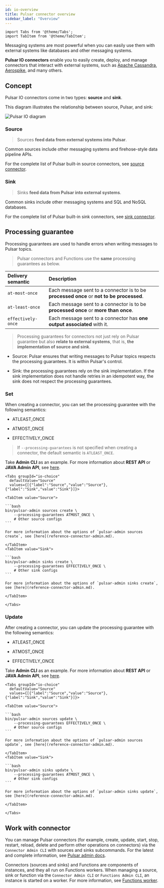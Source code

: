 ```yaml
---
id: io-overview
title: Pulsar connector overview
sidebar_label: "Overview"
---
```


````mdx-code-block
import Tabs from '@theme/Tabs';
import TabItem from '@theme/TabItem';
````


Messaging systems are most powerful when you can easily use them with external systems like databases and other messaging systems.

**Pulsar IO connectors** enable you to easily create, deploy, and manage connectors that interact with external systems, such as [Apache Cassandra](https://cassandra.apache.org), [Aerospike](https://www.aerospike.com), and many others.


## Concept

Pulsar IO connectors come in two types: **source** and **sink**.

This diagram illustrates the relationship between source, Pulsar, and sink:

![Pulsar IO diagram](/assets/pulsar-io.png "Pulsar IO connectors (sources and sinks)")


### Source

> Sources **feed data from external systems into Pulsar**.

Common sources include other messaging systems and firehose-style data pipeline APIs.

For the complete list of Pulsar built-in source connectors, see [source connector](io-connectors.md#source-connector).

### Sink

> Sinks **feed data from Pulsar into external systems**.

Common sinks include other messaging systems and SQL and NoSQL databases.

For the complete list of Pulsar built-in sink connectors, see [sink connector](io-connectors.md#sink-connector).

## Processing guarantee

Processing guarantees are used to handle errors when writing messages to Pulsar topics.
  
> Pulsar connectors and Functions use the **same** processing guarantees as below.

Delivery semantic | Description
:------------------|:-------
`at-most-once` | Each message sent to a connector is to be **processed once** or **not to be processed**.
`at-least-once`  | Each message sent to a connector is to be **processed once** or **more than once**.
`effectively-once` | Each message sent to a connector has **one output associated** with it.

> Processing guarantees for connectors not just rely on Pulsar guarantee but also **relate to external systems**, that is, **the implementation of source and sink**.

* Source: Pulsar ensures that writing messages to Pulsar topics respects the processing guarantees. It is within Pulsar's control.

* Sink: the processing guarantees rely on the sink implementation. If the sink implementation does not handle retries in an idempotent way, the sink does not respect the processing guarantees.

### Set

When creating a connector, you can set the processing guarantee with the following semantics:

* ATLEAST_ONCE
  
* ATMOST_ONCE
  
* EFFECTIVELY_ONCE

> If `--processing-guarantees` is not specified when creating a connector, the default semantic is `ATLEAST_ONCE`.

Take **Admin CLI** as an example. For more information about **REST API** or **JAVA Admin API**, see [here](io-use.md#create). 

````mdx-code-block
<Tabs groupId="io-choice"
  defaultValue="Source"
  values={[{"label":"Source","value":"Source"},{"label":"Sink","value":"Sink"}]}>

<TabItem value="Source">

```bash
bin/pulsar-admin sources create \
    --processing-guarantees ATMOST_ONCE \
    # Other source configs
```

For more information about the options of `pulsar-admin sources create`, see [here](reference-connector-admin.md).

</TabItem>
<TabItem value="Sink">

```bash
bin/pulsar-admin sinks create \
    --processing-guarantees EFFECTIVELY_ONCE \
    # Other sink configs
```

For more information about the options of `pulsar-admin sinks create`, see [here](reference-connector-admin.md).

</TabItem>

</Tabs>
````

### Update 

After creating a connector, you can update the processing guarantee with the following semantics:

* ATLEAST_ONCE
  
* ATMOST_ONCE
  
* EFFECTIVELY_ONCE
  
Take **Admin CLI** as an example. For more information about **REST API** or **JAVA Admin API**, see [here](io-use.md#create). 

````mdx-code-block
<Tabs groupId="io-choice"
  defaultValue="Source"
  values={[{"label":"Source","value":"Source"},{"label":"Sink","value":"Sink"}]}>

<TabItem value="Source">

```bash
bin/pulsar-admin sources update \
    --processing-guarantees EFFECTIVELY_ONCE \
    # Other source configs
```

For more information about the options of `pulsar-admin sources update`, see [here](reference-connector-admin.md).

</TabItem>
<TabItem value="Sink">

```bash
bin/pulsar-admin sinks update \
    --processing-guarantees ATMOST_ONCE \
    # Other sink configs
```

For more information about the options of `pulsar-admin sinks update`, see [here](reference-connector-admin.md).

</TabItem>

</Tabs>
````


## Work with connector

You can manage Pulsar connectors (for example, create, update, start, stop, restart, reload, delete and perform other operations on connectors) via the `Connector Admin CLI` with sources and sinks subcommands. For the latest and complete information, see [Pulsar admin docs](pathname:///reference/#/@pulsar:version_origin@/pulsar-admin).

Connectors (sources and sinks) and Functions are components of instances, and they all run on Functions workers. When managing a source, sink or function via the `Connector Admin CLI` or `Functions Admin CLI`, an instance is started on a worker. For more information, see [Functions worker](functions-worker.md).

